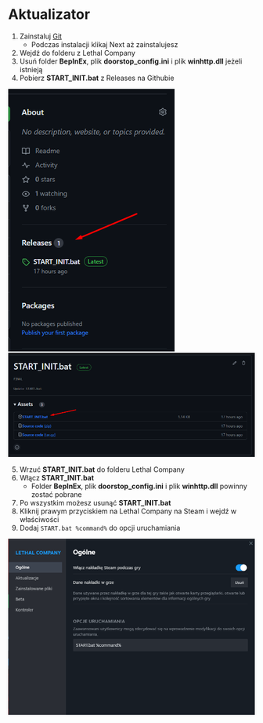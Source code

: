 # Aktualizator

1. Zainstaluj [Git](https://github.com/git-for-windows/git/releases/download/v2.43.0.windows.1/Git-2.43.0-64-bit.exe)
   - Podczas instalacji klikaj Next aż zainstalujesz
2. Wejdź do folderu z Lethal Company
3. Usuń folder **BepInEx**, plik **doorstop_config.ini** i plik **winhttp.dll** jeżeli istnieją
4. Pobierz **START_INIT.bat** z Releases na Githubie

![Alt text](startinit1.png "steam init1") ![Alt text](startinit2.png "steam init2")

5. Wrzuć **START_INIT.bat** do folderu Lethal Company
6. Włącz **START_INIT.bat**
   - Folder **BepInEx**, plik **doorstop_config.ini** i plik **winhttp.dll** powinny zostać pobrane
7. Po wszystkim możesz usunąć **START_INIT.bat**
8. Kliknij prawym przyciskiem na Lethal Company na Steam i wejdź w właściwości
9. Dodaj `START.bat %command%` do opcji uruchamiania

![Alt text](steam_launch_options.png "steam launch options")
